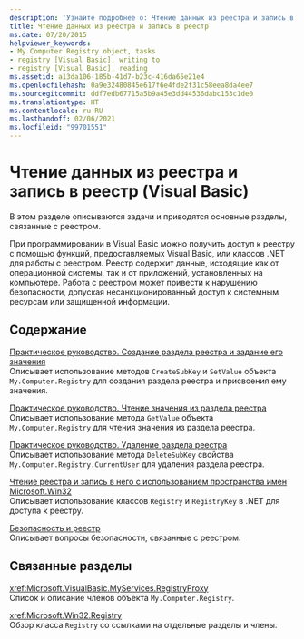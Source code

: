 ```yaml
---
description: 'Узнайте подробнее о: Чтение данных из реестра и запись в реестр (Visual Basic)'
title: Чтение данных из реестра и запись в реестр
ms.date: 07/20/2015
helpviewer_keywords:
- My.Computer.Registry object, tasks
- registry [Visual Basic], writing to
- registry [Visual Basic], reading
ms.assetid: a13da106-185b-41d7-b23c-416da65e21e4
ms.openlocfilehash: 0a9e32480845e617f6e4fde2f31c58eea8da4ee7
ms.sourcegitcommit: ddf7edb67715a5b9a45e3dd44536dabc153c1de0
ms.translationtype: HT
ms.contentlocale: ru-RU
ms.lasthandoff: 02/06/2021
ms.locfileid: "99701551"
---
```

# <a name="reading-from-and-writing-to-the-registry-visual-basic"></a>Чтение данных из реестра и запись в реестр (Visual Basic)

В этом разделе описываются задачи и приводятся основные разделы, связанные с реестром.  
  
 При программировании в Visual Basic можно получить доступ к реестру с помощью функций, предоставляемых Visual Basic, или классов .NET для работы с реестром. Реестр содержит данные, исходящие как от операционной системы, так и от приложений, установленных на компьютере. Работа с реестром может привести к нарушению безопасности, допуская несанкционированный доступ к системным ресурсам или защищенной информации.  
  
## <a name="in-this-section"></a>Содержание  

 [Практическое руководство. Создание раздела реестра и задание его значения](how-to-create-a-registry-key-and-set-its-value.md)  
 Описывает использование методов `CreateSubKey` и `SetValue` объекта `My.Computer.Registry` для создания раздела реестра и присвоения ему значения.  
  
 [Практическое руководство. Чтение значения из раздела реестра](how-to-read-a-value-from-a-registry-key.md)  
 Описывает использование метода `GetValue` объекта `My.Computer.Registry` для чтения значения из раздела реестра.  
  
 [Практическое руководство. Удаление раздела реестра](how-to-delete-a-registry-key.md)  
 Описывает использование метода `DeleteSubKey` свойства `My.Computer.Registry.CurrentUser` для удаления раздела реестра.  
  
 [Чтение реестра и запись в него с использованием пространства имен Microsoft.Win32](reading-from-and-writing-to-the-registry-using-the-microsoft-win32-namespace.md)  
 Описывает использование классов `Registry` и `RegistryKey` в .NET для доступа к реестру.  
  
 [Безопасность и реестр](security-and-the-registry.md)  
 Описывает вопросы безопасности, связанные с реестром.  
  
## <a name="related-sections"></a>Связанные разделы  

 <xref:Microsoft.VisualBasic.MyServices.RegistryProxy>  
 Список и описание членов объекта `My.Computer.Registry`.  
  
 <xref:Microsoft.Win32.Registry>  
 Обзор класса `Registry` со ссылками на отдельные разделы и члены.
